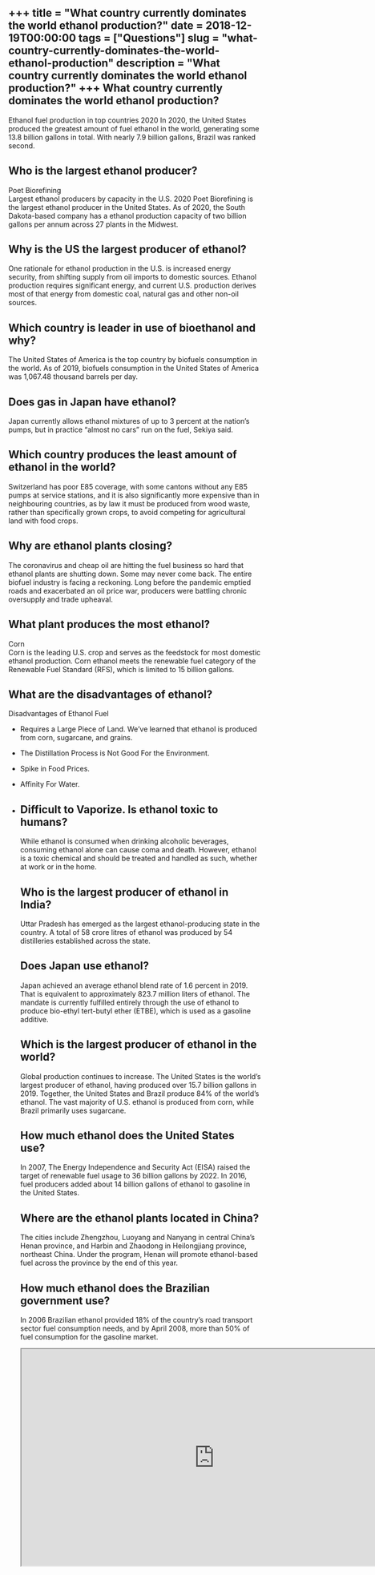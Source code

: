+++
title = "What country currently dominates the world ethanol production?"
date = 2018-12-19T00:00:00
tags = ["Questions"]
slug = "what-country-currently-dominates-the-world-ethanol-production"
description = "What country currently dominates the world ethanol production?"
+++
What country currently dominates the world ethanol production?
--------------------------------------------------------------

Ethanol fuel production in top countries 2020 In 2020, the United States produced the greatest amount of fuel ethanol in the world, generating some 13.8 billion gallons in total. With nearly 7.9 billion gallons, Brazil was ranked second.

Who is the largest ethanol producer?
------------------------------------

Poet Biorefining  
Largest ethanol producers by capacity in the U.S. 2020 Poet Biorefining is the largest ethanol producer in the United States. As of 2020, the South Dakota-based company has a ethanol production capacity of two billion gallons per annum across 27 plants in the Midwest.

Why is the US the largest producer of ethanol?
----------------------------------------------

One rationale for ethanol production in the U.S. is increased energy security, from shifting supply from oil imports to domestic sources. Ethanol production requires significant energy, and current U.S. production derives most of that energy from domestic coal, natural gas and other non-oil sources.

Which country is leader in use of bioethanol and why?
-----------------------------------------------------

The United States of America is the top country by biofuels consumption in the world. As of 2019, biofuels consumption in the United States of America was 1,067.48 thousand barrels per day.

Does gas in Japan have ethanol?
-------------------------------

Japan currently allows ethanol mixtures of up to 3 percent at the nation’s pumps, but in practice “almost no cars” run on the fuel, Sekiya said.

Which country produces the least amount of ethanol in the world?
----------------------------------------------------------------

Switzerland has poor E85 coverage, with some cantons without any E85 pumps at service stations, and it is also significantly more expensive than in neighbouring countries, as by law it must be produced from wood waste, rather than specifically grown crops, to avoid competing for agricultural land with food crops.

Why are ethanol plants closing?
-------------------------------

The coronavirus and cheap oil are hitting the fuel business so hard that ethanol plants are shutting down. Some may never come back. The entire biofuel industry is facing a reckoning. Long before the pandemic emptied roads and exacerbated an oil price war, producers were battling chronic oversupply and trade upheaval.

What plant produces the most ethanol?
-------------------------------------

Corn  
Corn is the leading U.S. crop and serves as the feedstock for most domestic ethanol production. Corn ethanol meets the renewable fuel category of the Renewable Fuel Standard (RFS), which is limited to 15 billion gallons.

What are the disadvantages of ethanol?
--------------------------------------

Disadvantages of Ethanol Fuel

- Requires a Large Piece of Land. We’ve learned that ethanol is produced from corn, sugarcane, and grains.
- The Distillation Process is Not Good For the Environment.
- Spike in Food Prices.
- Affinity For Water.
- Difficult to Vaporize. Is ethanol toxic to humans?
    ---------------------------
    
    While ethanol is consumed when drinking alcoholic beverages, consuming ethanol alone can cause coma and death. However, ethanol is a toxic chemical and should be treated and handled as such, whether at work or in the home.
    
    Who is the largest producer of ethanol in India?
    ------------------------------------------------
    
    Uttar Pradesh has emerged as the largest ethanol-producing state in the country. A total of 58 crore litres of ethanol was produced by 54 distilleries established across the state.
    
    Does Japan use ethanol?
    -----------------------
    
    Japan achieved an average ethanol blend rate of 1.6 percent in 2019. That is equivalent to approximately 823.7 million liters of ethanol. The mandate is currently fulfilled entirely through the use of ethanol to produce bio-ethyl tert-butyl ether (ETBE), which is used as a gasoline additive.
    
    Which is the largest producer of ethanol in the world?
    ------------------------------------------------------
    
    Global production continues to increase. The United States is the world’s largest producer of ethanol, having produced over 15.7 billion gallons in 2019. Together, the United States and Brazil produce 84% of the world’s ethanol. The vast majority of U.S. ethanol is produced from corn, while Brazil primarily uses sugarcane.
    
    How much ethanol does the United States use?
    --------------------------------------------
    
    In 2007, The Energy Independence and Security Act (EISA) raised the target of renewable fuel usage to 36 billion gallons by 2022. In 2016, fuel producers added about 14 billion gallons of ethanol to gasoline in the United States.
    
    Where are the ethanol plants located in China?
    ----------------------------------------------
    
    The cities include Zhengzhou, Luoyang and Nanyang in central China’s Henan province, and Harbin and Zhaodong in Heilongjiang province, northeast China. Under the program, Henan will promote ethanol-based fuel across the province by the end of this year.
    
    How much ethanol does the Brazilian government use?
    ---------------------------------------------------
    
    In 2006 Brazilian ethanol provided 18% of the country’s road transport sector fuel consumption needs, and by April 2008, more than 50% of fuel consumption for the gasoline market.
    
    <iframe allow="accelerometer; autoplay; clipboard-write; encrypted-media; gyroscope; picture-in-picture" allowfullscreen="" class="__youtube_prefs__  epyt-is-override  no-lazyload" data-no-lazy="1" data-origheight="433" data-origwidth="770" data-skipgform_ajax_framebjll="" height="433" id="_ytid_55294" loading="lazy" src="https://www.youtube.com/embed/ysCzikM9w_8?enablejsapi=1&autoplay=0&cc_load_policy=0&cc_lang_pref=&iv_load_policy=1&loop=0&modestbranding=0&rel=1&fs=1&playsinline=0&autohide=2&theme=dark&color=red&controls=1&" title="YouTube player" width="770"></iframe>